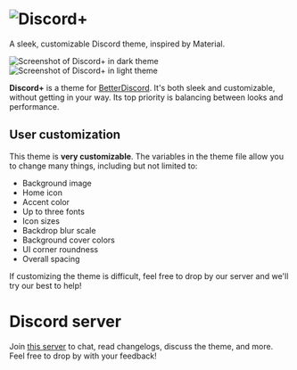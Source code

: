# ![Discord+](https://github.com/PlusInsta/discord-plus/blob/master/assets/wordmark_white.svg)
A sleek, customizable Discord theme, inspired by Material.

![Screenshot of Discord+ in dark theme](https://cdn.discordapp.com/attachments/560369937084973067/839901382504874054/unknown.png)
![Screenshot of Discord+ in light theme](https://cdn.discordapp.com/attachments/560369937084973067/839901405544316968/unknown.png)

**Discord+** is a theme for [BetterDiscord](https://betterdiscord.com). It's both sleek and customizable, without getting in your way. Its top priority is balancing between looks and performance.

## User customization
This theme is **very customizable**.
The variables in the theme file allow you to change many things, including but not limited to:
* Background image
* Home icon
* Accent color
* Up to three fonts
* Icon sizes
* Backdrop blur scale
* Background cover colors
* UI corner roundness
* Overall spacing

If customizing the theme is difficult, feel free to drop by our server and we'll try our best to help!

# Discord server
Join [this server](https://discord.plus/support) to chat, read changelogs, discuss the theme, and more. Feel free to drop by with your feedback!
